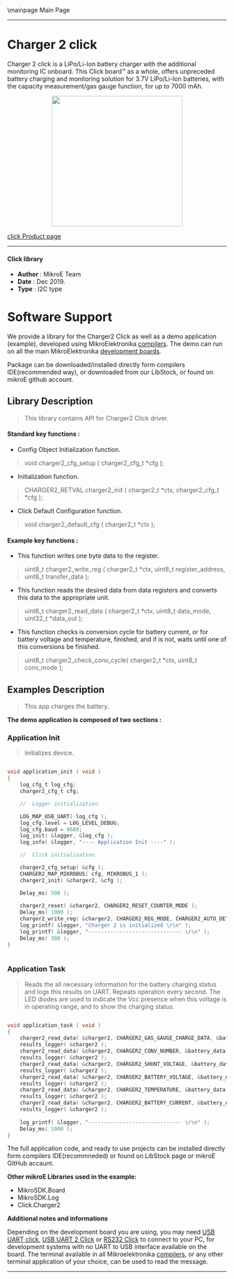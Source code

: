 \mainpage Main Page
 
 

---
# Charger 2 click

Charger 2 click is a LiPo/Li-Ion battery charger with the additional monitoring IC onboard. This Click board™ as a whole, offers unpreceded battery charging and monitoring solution for 3.7V LiPo/Li-Ion batteries, with the capacity measurement/gas gauge function, for up to 7000 mAh.

<p align="center">
  <img src="http://download.mikroe.com/images/click_for_ide/charger2_click.png" height=300px>
</p>

[click Product page](<https://www.mikroe.com/charger-2-click>)

---


#### Click library 

- **Author**        : MikroE Team
- **Date**          : Dec 2019.
- **Type**          : I2C type


# Software Support

We provide a library for the Charger2 Click 
as well as a demo application (example), developed using MikroElektronika 
[compilers](http://shop.mikroe.com/compilers). 
The demo can run on all the main MikroElektronika [development boards](http://shop.mikroe.com/development-boards).

Package can be downloaded/installed directly form compilers IDE(recommended way), or downloaded from our LibStock, or found on mikroE github account. 

## Library Description

> This library contains API for Charger2 Click driver.

#### Standard key functions :

- Config Object Initialization function.
> void charger2_cfg_setup ( charger2_cfg_t *cfg ); 
 
- Initialization function.
> CHARGER2_RETVAL charger2_init ( charger2_t *ctx, charger2_cfg_t *cfg );

- Click Default Configuration function.
> void charger2_default_cfg ( charger2_t *ctx );


#### Example key functions :

- This function writes one byte data to the register.
> uint8_t charger2_write_reg ( charger2_t *ctx, uint8_t register_address, uint8_t transfer_data );
 
- This function reads the desired data from data registers and converts this data to the appropriate unit.
> uint8_t charger2_read_data ( charger2_t *ctx, uint8_t data_mode, uint32_t *data_out );

- This function checks is conversion cycle for battery current, or for battery voltage and temperature, finished, and if is not, waits until one of this conversions be finished.
> uint8_t charger2_check_conv_cycle( charger2_t *ctx, uint8_t conv_mode );

## Examples Description

> This app charges the battery.

**The demo application is composed of two sections :**

### Application Init 

> Initializes device.

```c

void application_init ( void )
{
    log_cfg_t log_cfg;
    charger2_cfg_t cfg;

    //  Logger initialization.

    LOG_MAP_USB_UART( log_cfg );
    log_cfg.level = LOG_LEVEL_DEBUG;
    log_cfg.baud = 9600;
    log_init( &logger, &log_cfg );
    log_info( &logger, "---- Application Init ----" );

    //  Click initialization.

    charger2_cfg_setup( &cfg );
    CHARGER2_MAP_MIKROBUS( cfg, MIKROBUS_1 );
    charger2_init( &charger2, &cfg );

    Delay_ms( 500 );
    
    charger2_reset( &charger2, CHARGER2_RESET_COUNTER_MODE );
    Delay_ms( 1000 );
    charger2_write_reg( &charger2, CHARGER2_REG_MODE, CHARGER2_AUTO_DETECT | CHARGER2_14_BITS_RESOLUTION | CHARGER2_OPERATING_MODE );
    log_printf( &logger, "Charger 2 is initialized \r\n" );
    log_printf( &logger, "------------------------------ \r\n" );
    Delay_ms( 300 );
}
  
```

### Application Task

> Reads the all necessary information for the battery charging status and logs this results on UART.
> Repeats operation every second.
> The LED diodes are used to indicate the Vcc presence when this voltage is in operating range, and to show the charging status.

```c

void application_task ( void )
{
    charger2_read_data( &charger2, CHARGER2_GAS_GAUGE_CHARGE_DATA, &battery_data );
    results_logger( &charger2 );
    charger2_read_data( &charger2, CHARGER2_CONV_NUMBER, &battery_data );
    results_logger( &charger2 );
    charger2_read_data( &charger2, CHARGER2_SHUNT_VOLTAGE, &battery_data );
    results_logger( &charger2 );
    charger2_read_data( &charger2, CHARGER2_BATTERY_VOLTAGE, &battery_data );
    results_logger( &charger2 );
    charger2_read_data( &charger2, CHARGER2_TEMPERATURE, &battery_data );
    results_logger( &charger2 );
    charger2_read_data( &charger2, CHARGER2_BATTERY_CURRENT, &battery_data );
    results_logger( &charger2 );
    
    log_printf( &logger, "------------------------------ \r\n" );
    Delay_ms( 1000 );
}  

```

The full application code, and ready to use projects can be  installed directly form compilers IDE(recommneded) or found on LibStock page or mikroE GitHub accaunt.

**Other mikroE Libraries used in the example:** 

- MikroSDK.Board
- MikroSDK.Log
- Click.Charger2

**Additional notes and informations**

Depending on the development board you are using, you may need 
[USB UART click](http://shop.mikroe.com/usb-uart-click), 
[USB UART 2 Click](http://shop.mikroe.com/usb-uart-2-click) or 
[RS232 Click](http://shop.mikroe.com/rs232-click) to connect to your PC, for 
development systems with no UART to USB interface available on the board. The 
terminal available in all Mikroelektronika 
[compilers](http://shop.mikroe.com/compilers), or any other terminal application 
of your choice, can be used to read the message.



---
